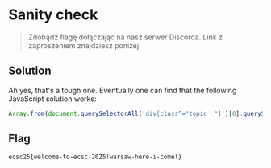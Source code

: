 # Sanity check

> Zdobądź flagę dołączając na nasz serwer Discorda. Link z zaproszeniem znajdziesz poniżej.

## Solution
Ah yes, that's a tough one. Eventually one can find that the following JavaScript solution works:
```js
Array.from(document.querySelectorAll('div[class^="topic__"]')[0].querySelectorAll('span')).map(x => x.textContent).join(" ").match(/ecsc25\{[^}]*\}/)[0]
```

## Flag
`ecsc25{welcome-to-ecsc-2025!warsaw-here-i-come!}`
